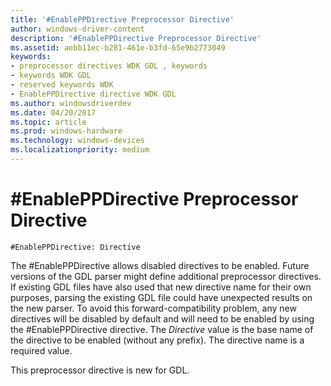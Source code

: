 ```yaml
---
title: '#EnablePPDirective Preprocessor Directive'
author: windows-driver-content
description: '#EnablePPDirective Preprocessor Directive'
ms.assetid: aebb11ec-b281-461e-b3fd-65e9b2773049
keywords:
- preprocessor directives WDK GDL , keywords
- keywords WDK GDL
- reserved keywords WDK
- EnablePPDirective directive WDK GDL
ms.author: windowsdriverdev
ms.date: 04/20/2017
ms.topic: article
ms.prod: windows-hardware
ms.technology: windows-devices
ms.localizationpriority: medium
---
```


# \#EnablePPDirective Preprocessor Directive


```
#EnablePPDirective: Directive
```

The \#EnablePPDirective allows disabled directives to be enabled. Future versions of the GDL parser might define additional preprocessor directives. If existing GDL files have also used that new directive name for their own purposes, parsing the existing GDL file could have unexpected results on the new parser. To avoid this forward-compatibility problem, any new directives will be disabled by default and will need to be enabled by using the \#EnablePPDirective directive. The *Directive* value is the base name of the directive to be enabled (without any prefix). The directive name is a required value.

This preprocessor directive is new for GDL.

 

 




